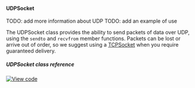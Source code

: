#### UDPSocket

TODO: add more information about UDP
TODO: add an example of use

The UDPSocket class provides the ability to send packets of data over UDP, using the `sendto` and `recvfrom` member functions. Packets can be lost or arrive out of order, so we suggest using a [TCPSocket](/docs/v5.4/reference/api-references.html#tcpsocket) when you require guaranteed delivery.

##### UDPSocket class reference

[![View code](https://www.mbed.com/embed/?type=library)](/docs/v5.4/mbed-os-api-doxy/class_u_d_p_socket.html)
